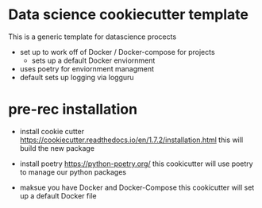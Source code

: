 # Data science cookiecutter template
This is a generic template for datascience procects

- set up to work off of Docker / Docker-compose for projects
  - sets up a default Docker enviornment
- uses poetry for enviornment managment
- default sets up logging via logguru

# pre-rec installation

- install cookie cutter
  https://cookiecutter.readthedocs.io/en/1.7.2/installation.html
  this will build the new package

- install poetry
  https://python-poetry.org/
  this cookicutter will use poetry to manage our python packages
  
- maksue you have Docker and Docker-Compose
  this cookicutter will set up a default Docker file


